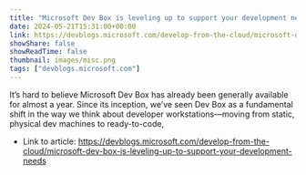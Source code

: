 ```yaml
---
title: "Microsoft Dev Box is leveling up to support your development needs"
date: 2024-05-21T15:31:00+00:00
link: https://devblogs.microsoft.com/develop-from-the-cloud/microsoft-dev-box-is-leveling-up-to-support-your-development-needs
showShare: false
showReadTime: false
thumbnail: images/misc.png
tags: ["devblogs.microsoft.com"]
---
```

It’s hard to believe Microsoft Dev Box has already been generally available for almost a year. Since its inception, we’ve seen Dev Box as a fundamental shift in the way we think about developer workstations—moving from static, physical dev machines to ready-to-code,

- Link to article: https://devblogs.microsoft.com/develop-from-the-cloud/microsoft-dev-box-is-leveling-up-to-support-your-development-needs